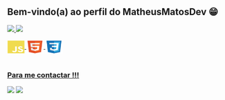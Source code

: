 ## Bem-vindo(a) ao perfil do MatheusMatosDev 😁

 <div>
   <a href="https://github.com/MatheusMatosDev">
   <img height="180em" src="https://github-readme-stats.vercel.app/api?username=MatheusMatosDev&show_icons=true&theme=tokyonight&include_all_commits=true&count_private=true"/>
   <img height="180em" src="https://github-readme-stats.vercel.app/api/top-langs/?username=MatheusMatosDev&layout=compact&langs_count=6&theme=tokyonight"/>
</div>
    
<div style="display: inline_block"><br>
  <img align="center" alt="Js" height="30" width="40" src="https://raw.githubusercontent.com/devicons/devicon/master/icons/javascript/javascript-plain.svg">
  <img align="center" alt="HTML" height="30" width="40" src="https://raw.githubusercontent.com/devicons/devicon/master/icons/html5/html5-original.svg">
  <img align="center" alt="CSS" height="30" width="40" src="https://raw.githubusercontent.com/devicons/devicon/master/icons/css3/css3-original.svg">
</div>
 
<br>
 
### Para me contactar !!! 
 
<div> 
 
  <a href = "mailto:matheusdailha@outlook.com"><img height="14" margin="10px" src="https://upload.wikimedia.org/wikipedia/commons/thumb/2/22/Outlook_logo_and_wordmark_%282012-2019%29.svg/2560px-Outlook_logo_and_wordmark_%282012-2019%29.svg.png" target="_blank"></a>
  <a href="https://www.linkedin.com/in/matheus-matos-de-freitas-9a368a149/" target="_blank"><img src="https://img.shields.io/badge/-LinkedIn-%230077B5?style=for-the-badge&logo=linkedin&logoColor=white" target="_blank"></a>
</div>
